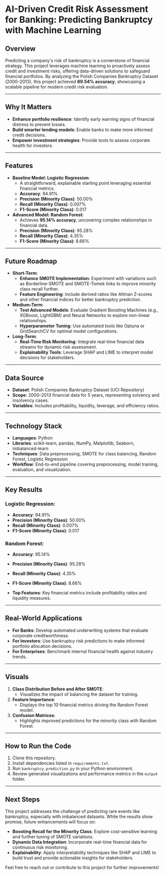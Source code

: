 # AI-Driven Credit Risk Assessment for Banking: Predicting Bankruptcy with Machine Learning

## Overview
Predicting a company's risk of bankruptcy is a cornerstone of financial strategy. This project leverages machine learning to proactively assess credit and investment risks, offering data-driven solutions to safeguard financial portfolios. By analyzing the Polish Companies Bankruptcy Dataset (2000–2013), this project achieved **89.54% accuracy**, showcasing a scalable pipeline for modern credit risk evaluation.

---

## Why It Matters
- **Enhance portfolio resilience**: Identify early warning signs of financial distress to prevent losses.
- **Build smarter lending models**: Enable banks to make more informed credit decisions.
- **Empower investment strategies**: Provide tools to assess corporate health for investors.

---

## Features
- **Baseline Model: Logistic Regression**:
  - A straightforward, explainable starting point leveraging essential financial metrics.
  - **Accuracy**: 94.91%
  - **Precision (Minority Class)**: 50.00%
  - **Recall (Minority Class)**: 0.007%
  - **F1-Score (Minority Class)**: 0.017
- **Advanced Model: Random Forest**:
  - Achieves **95.14% accuracy**, uncovering complex relationships in financial data.
  - **Precision (Minority Class)**: 95.28%
  - **Recall (Minority Class)**: 4.35%
  - **F1-Score (Minority Class)**: 8.66%

---

## Future Roadmap
- **Short-Term**:
  - **Enhance SMOTE Implementation**: Experiment with variations such as Borderline-SMOTE and SMOTE-Tomek links to improve minority class recall further.
  - **Feature Engineering**: Include derived ratios like Altman Z-scores and other financial indices for better bankruptcy prediction.
- **Medium-Term**:
  - **Test Advanced Models**: Evaluate Gradient Boosting Machines (e.g., XGBoost, LightGBM) and Neural Networks to explore non-linear relationships.
  - **Hyperparameter Tuning**: Use automated tools like Optuna or GridSearchCV for optimal model configurations.
- **Long-Term**:
  - **Real-Time Risk Monitoring**: Integrate real-time financial data streams for dynamic risk assessment.
  - **Explainability Tools**: Leverage SHAP and LIME to interpret model decisions for stakeholders.

---

## Data Source
- **Dataset**: Polish Companies Bankruptcy Dataset (UCI Repository)
- **Scope**: 2000–2013 financial data for 5 years, representing solvency and insolvency cases.
- **Variables**: Includes profitability, liquidity, leverage, and efficiency ratios.

---

## Technology Stack
- **Languages**: Python
- **Libraries**: scikit-learn, pandas, NumPy, Matplotlib, Seaborn, imbalanced-learn
- **Techniques**: Data preprocessing, SMOTE for class balancing, Random Forest, Logistic Regression
- **Workflow**: End-to-end pipeline covering preprocessing, model training, evaluation, and visualization.

---

## Key Results
### Logistic Regression:
- **Accuracy**: 94.91%
- **Precision (Minority Class)**: 50.00%
- **Recall (Minority Class)**: 0.007%
- **F1-Score (Minority Class)**: 0.017

### Random Forest:
- **Accuracy**: 95.14%
- **Precision (Minority Class)**: 95.28%
- **Recall (Minority Class)**: 4.35%
- **F1-Score (Minority Class)**: 8.66%

- **Top Features**: Key financial metrics include profitability ratios and liquidity measures.

---

## Real-World Applications
- **For Banks**: Develop automated underwriting systems that evaluate corporate creditworthiness.
- **For Investors**: Use bankruptcy risk predictions to make informed portfolio allocation decisions.
- **For Enterprises**: Benchmark internal financial health against industry trends.

---

## Visuals
1. **Class Distribution Before and After SMOTE**:
   - Visualizes the impact of balancing the dataset for training.
2. **Feature Importance**:
   - Displays the top 10 financial metrics driving the Random Forest model.
3. **Confusion Matrices**:
   - Highlights improved predictions for the minority class with Random Forest.

---

## How to Run the Code
1. Clone this repository.
2. Install dependencies listed in `requirements.txt`.
3. Run `bankruptcy_prediction.py` in your Python environment.
4. Review generated visualizations and performance metrics in the `output` folder.

---

## Next Steps
This project addresses the challenge of predicting rare events like bankruptcy, especially with imbalanced datasets. While the results show promise, future enhancements will focus on:
- **Boosting Recall for the Minority Class**: Explore cost-sensitive learning and further tuning of SMOTE variations.
- **Dynamic Data Integration**: Incorporate real-time financial data for continuous risk monitoring.
- **Explainability**: Apply interpretability techniques like SHAP and LIME to build trust and provide actionable insights for stakeholders.

Feel free to reach out or contribute to this project for further improvements!
